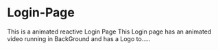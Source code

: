 # Login-Page
This is a animated reactive Login Page
This Login page has an animated video running in BackGround
and has a Logo to.....
